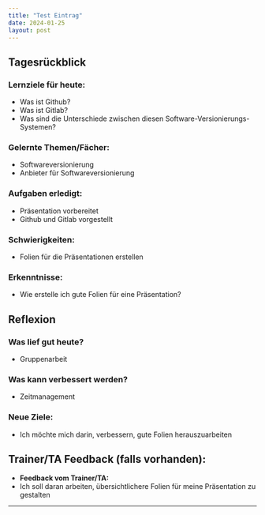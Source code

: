 ```yaml
---
title: "Test Eintrag"
date: 2024-01-25
layout: post
---
```



## Tagesrückblick

### Lernziele für heute:

- Was ist Github?
- Was ist Gitlab?
- Was sind die Unterschiede zwischen diesen Software-Versionierungs-Systemen?

### Gelernte Themen/Fächer:

- Softwareversionierung
- Anbieter für Softwareversionierung

### Aufgaben erledigt:

- Präsentation vorbereitet
- Github und Gitlab vorgestellt

### Schwierigkeiten:

- Folien für die Präsentationen erstellen

### Erkenntnisse:

- Wie erstelle ich gute Folien für eine Präsentation?

## Reflexion

### Was lief gut heute?

- Gruppenarbeit

### Was kann verbessert werden?

- Zeitmanagement

### Neue Ziele:

- Ich möchte mich darin, verbessern, gute Folien herauszuarbeiten

## Trainer/TA Feedback (falls vorhanden):

- **Feedback vom Trainer/TA:**
- Ich soll daran arbeiten, übersichtlichere Folien für meine Präsentation zu gestalten

---

